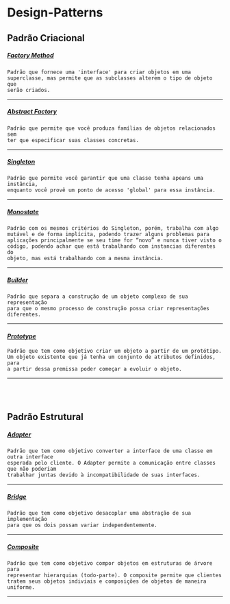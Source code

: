 # Design-Patterns


## Padrão Criacional


##### *<a href="./src/criacional/factory">Factory Method</a>* 

    Padrão que fornece uma 'interface' para criar objetos em uma
    superclasse, mas permite que as subclasses alterem o tipo de objeto que
    serão criados.

---

##### *<a href="./src/criacional/abstractFactory">Abstract Factory</a>*
    Padrão que permite que você produza famílias de objetos relacionados sem 
    ter que especificar suas classes concretas.

---

##### *<a href="./src/criacional/singleton">Singleton</a>*
    Padrão que permite você garantir que uma classe tenha apeans uma instância,
    enquanto você provê um ponto de acesso 'global' para essa instância.

---

##### *<a href="./src/criacional/monostate">Monostate</a>*
    Padrão com os mesmos critérios do Singleton, porém, trabalha com algo 
    mutável e de forma implícita, podendo trazer alguns problemas para 
    aplicações principalmente se seu time for “novo” e nunca tiver visto o 
    código, podendo achar que está trabalhando com instancias diferentes do
    objeto, mas está trabalhando com a mesma instância.

---

##### *<a href="./src/criacional/builder">Builder</a>*
    Padrão que separa a construção de um objeto complexo de sua representação
    para que o mesmo processo de construção possa criar representações
    diferentes.

---

#### *<a href="./src/criacional/prototype">Prototype</a>*
    Padrão que tem como objetivo criar um objeto a partir de um protótipo.
    Um objeto existente que já tenha um conjunto de atributos definidos, para
    a partir dessa premissa poder começar a evoluir o objeto.

---
<br>
<br>


## Padrão Estrutural

##### *<a href="./src/criacional/adapter">Adapter</a>*

    Padrão que tem como objetivo converter a interface de uma classe em outra interface
    esperada pelo cliente. O Adapter permite a comunicação entre classes que não poderiam
    trabalhar juntas devido à incompatibilidade de suas interfaces.

---

##### *<a href="./src/criacional/bridge">Bridge</a>*

    Padrão que tem como objetivo desacoplar uma abstração de sua implementação
    para que os dois possam variar independentemente.

---

##### *<a href="./src/criacional/composite">Composite</a>*

    Padrão que tem como objetivo compor objetos em estruturas de árvore para
    representar hierarquias (todo-parte). O composite permite que clientes 
    tratem seus objetos indiviais e composições de objetos de maneira uniforme.
---
